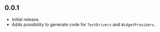## 0.0.1

* Initial release.
* Adds possibility to generate code for `TestDrivers` and `WidgetProviders`.
